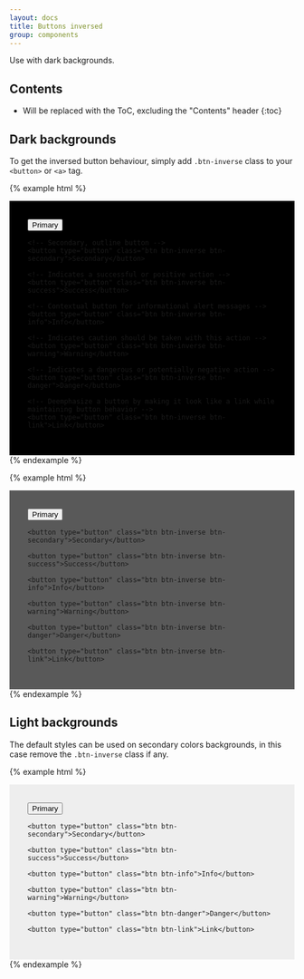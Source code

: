 ```yaml
---
layout: docs
title: Buttons inversed
group: components
---
```


Use with dark backgrounds.

## Contents

* Will be replaced with the ToC, excluding the "Contents" header
{:toc}

## Dark backgrounds

To get the inversed button behaviour, simply add `.btn-inverse` class to your `<button>` or `<a>` tag.

{% example html %}
<div style="background-color: black; padding: 2rem">
    <!-- Provides extra visual weight and identifies the primary action in a set of buttons -->
    <button type="button" class="btn btn-inverse btn-primary">Primary</button>

    <!-- Secondary, outline button -->
    <button type="button" class="btn btn-inverse btn-secondary">Secondary</button>

    <!-- Indicates a successful or positive action -->
    <button type="button" class="btn btn-inverse btn-success">Success</button>

    <!-- Contextual button for informational alert messages -->
    <button type="button" class="btn btn-inverse btn-info">Info</button>

    <!-- Indicates caution should be taken with this action -->
    <button type="button" class="btn btn-inverse btn-warning">Warning</button>

    <!-- Indicates a dangerous or potentially negative action -->
    <button type="button" class="btn btn-inverse btn-danger">Danger</button>

    <!-- Deemphasize a button by making it look like a link while maintaining button behavior -->
    <button type="button" class="btn btn-inverse btn-link">Link</button>
</div>
{% endexample %}

{% example html %}
<div style="background-color: #595959; padding: 2rem">
    <button type="button" class="btn btn-inverse btn-primary">Primary</button>

    <button type="button" class="btn btn-inverse btn-secondary">Secondary</button>

    <button type="button" class="btn btn-inverse btn-success">Success</button>

    <button type="button" class="btn btn-inverse btn-info">Info</button>

    <button type="button" class="btn btn-inverse btn-warning">Warning</button>

    <button type="button" class="btn btn-inverse btn-danger">Danger</button>

    <button type="button" class="btn btn-inverse btn-link">Link</button>
</div>
{% endexample %}

## Light backgrounds

The default styles can be used on secondary colors backgrounds, in this case remove the `.btn-inverse` class if any.

{% example html %}
<div style="background-color: #eee; padding: 2rem">
    <button type="button" class="btn btn-primary">Primary</button>

    <button type="button" class="btn btn-secondary">Secondary</button>

    <button type="button" class="btn btn-success">Success</button>

    <button type="button" class="btn btn-info">Info</button>

    <button type="button" class="btn btn-warning">Warning</button>

    <button type="button" class="btn btn-danger">Danger</button>

    <button type="button" class="btn btn-link">Link</button>
</div>
{% endexample %}
